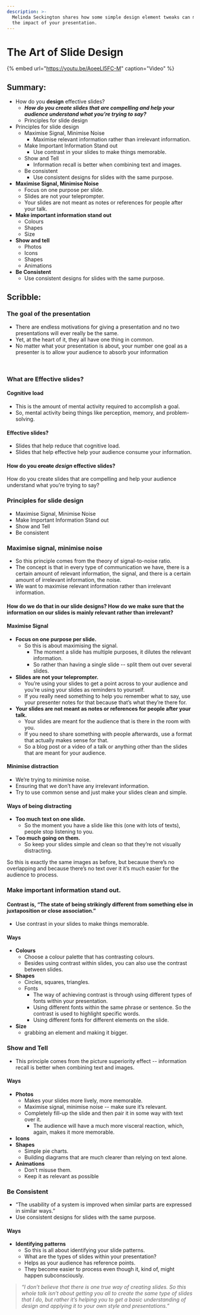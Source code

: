 ```yaml
---
description: >-
  Melinda Seckington shares how some simple design element tweaks can magnify
  the impact of your presentation.
---
```


# The Art of Slide Design

{% embed url="https://youtu.be/AoeeLl5FC-M" caption="Video" %}

## Summary:

* How do you **design** effective slides? 
  * _**How do you create slides that are compelling and help your audience understand what you’re trying to say?**_
  * Principles for slide design  
* Principles for slide design
  * Maximise Signal, Minimise Noise
    * Maximise relevant information rather than irrelevant information.
  * Make Important Information Stand out
    * Use contrast in your slides to make things memorable. 
  * Show and Tell
    * Information recall is better when combining text and images. 
  * Be consistent
    * Use consistent designs for slides with the same purpose.  
* **Maximise Signal, Minimise Noise**
  * Focus on one purpose per slide. 
  * Slides are not your teleprompter. 
  * Your slides are not meant as notes or references for people after your talk. 
* **Make important information stand out**
  * Colours
  * Shapes
  * Size 
* **Show and tell**
  * Photos
  * Icons
  * Shapes
  * Animations
* **Be Consistent**
  * Use consistent designs for slides with the same purpose.

## Scribble:

### The goal of the presentation

* There are endless motivations for giving a presentation and no two presentations will ever really be the same. 
* Yet, at the heart of it, they all have one thing in common.
* No matter what your presentation is about, your number one goal as a presenter is to allow your audience to absorb your information

‌

### What are Effective slides?

#### ‌Cognitive load

* This is the amount of mental activity required to accomplish a goal. 
* So, mental activity being things like perception, memory, and problem-solving.

#### Effective slides?

* Slides that help reduce that cognitive load.
* Slides that help effective help your audience consume your information.

#### 

#### How do you ~~create~~ _design_ effective slides? 

How do you create slides that are compelling and help your audience understand what you’re trying to say?  


### Principles for slide design

* Maximise Signal, Minimise Noise
* Make Important Information Stand out
* Show and Tell
* Be consistent

### Maximise signal, minimise noise

* So this principle comes from the theory of signal-to-noise ratio. 
* The concept is that in every type of communication we have, there is a certain amount of relevant information, the signal, and there is a certain amount of irrelevant information, the noise.
* We want to maximise relevant information rather than irrelevant information.

#### How do we do that in our slide designs? How do we make sure that the information on our slides is mainly relevant rather than irrelevant? 

#### Maximise Signal

* **Focus on one purpose per slide.** 
  * So this is about maximising the signal.
    * The moment a slide has multiple purposes, it dilutes the relevant information. 
    * So rather than having a single slide -- split them out over several slides.  
* **Slides are not your teleprompter.** 
  * You’re using your slides to get a point across to your audience and you’re using your slides as reminders to yourself. 
  * If you really need something to help you remember what to say, use your presenter notes for that because that’s what they’re there for. 
* **Your slides are not meant as notes or references for people after your talk.** 
  * Your slides are meant for the audience that is there in the room with you. 
  * If you need to share something with people afterwards, use a format that actually makes sense for that. 
  * So a blog post or a video of a talk or anything other than the slides that are meant for your audience.

#### Minimise distraction

* We’re trying to minimise noise. 
* Ensuring that we don’t have any irrelevant information. 
* Try to use common sense and just make your slides clean and simple.

####  Ways of being distracting

* **Too much text on one slide.** 
  * So the moment you have a slide like this \(one with lots of texts\), people stop listening to you.‌
* T**oo much going on them.** 
  * So keep your slides simple and clean so that they’re not visually distracting.

So this is exactly the same images as before, but because there’s no overlapping and because there’s no text over it it’s much easier for the audience to process.



### Make important information stand out. 

#### Contrast is, “The state of being strikingly different from something else in juxtaposition or close association.”

* Use contrast in your slides to make things memorable. 

#### Ways 

* **Colours**
  * Choose a colour palette that has contrasting colours.
  * Besides using contrast within slides, you can also use the contrast between slides. 
* **Shapes**
  * Circles, squares, triangles. 
  * Fonts 
    * The way of achieving contrast is through using different types of fonts within your presentation. ‌
    * Using different fonts within the same phrase or sentence. So the contrast is used to highlight specific words.
    * Using different fonts for different elements on the slide. 
* **Size** 
  * grabbing an element and making it bigger. ‌

###  Show and Tell

* This principle comes from the picture superiority effect -- information recall is better when combining text and images. 

#### Ways 

* **Photos**
  * Makes your slides more lively, more memorable.
  * Maximise signal, minimise noise -- make sure it’s relevant. 
  * Completely fill-up the slide and then pair it in some way with text over it.
    * The audience will have a much more visceral reaction, which, again, makes it more memorable.
* **Icons**‌
* **Shapes**
  * Simple pie charts.
  * Building diagrams that are much clearer than relying on text alone.
* **Animations** 
  * Don’t misuse them. 
  * Keep it as relevant as possible

### Be Consistent

* “The usability of a system is improved when similar parts are expressed in similar ways.” 
* Use consistent designs for slides with the same purpose.

#### Ways

* **Identifying patterns**
  * So this is all about identifying your slide patterns. 
  * What are the types of slides within your presentation? ‌
  * Helps as your audience has reference points. 
  * They become easier to process even though it, kind of, might happen subconsciously. ‌

> _“I don’t believe that there is one true way of creating slides. So this whole talk isn’t about getting you all to create the same type of slides that I do, but rather it’s helping you to get a basic understanding of design and applying it to your own style and presentations.”_

